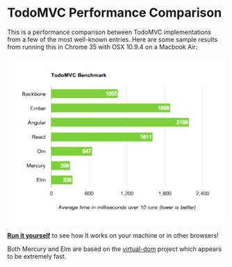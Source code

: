 # TodoMVC Performance Comparison

This is a performance comparison between TodoMVC implementations from a few of
the most well-known entries. Here are some sample results from running this in
Chrome 35 with OSX 10.9.4 on a Macbook Air:

[![Sample results for Chrome 35 + OSX 10.9.4 on a Macbook Air](sampleResults.png)][runner]

[**Run it yourself**][runner] to see how it works on your machine or in other
browsers!

[runner]: http://evancz.github.io/todomvc-perf-comparison/

Both Mercury and Elm are based on the [virtual-dom][] project which appears to
be extremely fast.

[virtual-dom]: https://github.com/Matt-Esch/virtual-dom
